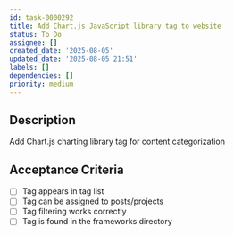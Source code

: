 ```yaml
---
id: task-0000292
title: Add Chart.js JavaScript library tag to website
status: To Do
assignee: []
created_date: '2025-08-05'
updated_date: '2025-08-05 21:51'
labels: []
dependencies: []
priority: medium
---
```


## Description

Add Chart.js charting library tag for content categorization

## Acceptance Criteria

- [ ] Tag appears in tag list
- [ ] Tag can be assigned to posts/projects
- [ ] Tag filtering works correctly
- [ ] Tag is found in the frameworks directory
